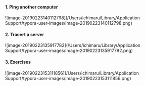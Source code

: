 #### 1. Ping another computer

![image-20190223140112798](/Users/ichimaru/Library/Application Support/typora-user-images/image-20190223140112798.png)



#### 2. Tracert a server

![image-20190223135917782](/Users/ichimaru/Library/Application Support/typora-user-images/image-20190223135917782.png)



#### 3. Exercises

![image-20190223153111856](/Users/ichimaru/Library/Application Support/typora-user-images/image-20190223153111856.png)